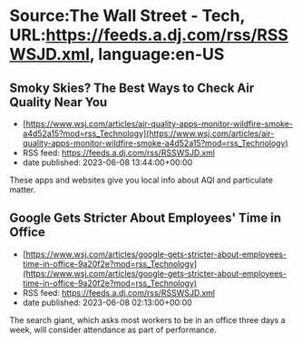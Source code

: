 # Source:The Wall Street - Tech, URL:https://feeds.a.dj.com/rss/RSSWSJD.xml, language:en-US

## Smoky Skies? The Best Ways to Check Air Quality Near You
 - [https://www.wsj.com/articles/air-quality-apps-monitor-wildfire-smoke-a4d52a15?mod=rss_Technology](https://www.wsj.com/articles/air-quality-apps-monitor-wildfire-smoke-a4d52a15?mod=rss_Technology)
 - RSS feed: https://feeds.a.dj.com/rss/RSSWSJD.xml
 - date published: 2023-06-08 13:44:00+00:00

These apps and websites give you local info about AQI and particulate matter.

## Google Gets Stricter About Employees' Time in Office
 - [https://www.wsj.com/articles/google-gets-stricter-about-employees-time-in-office-9a20f2e?mod=rss_Technology](https://www.wsj.com/articles/google-gets-stricter-about-employees-time-in-office-9a20f2e?mod=rss_Technology)
 - RSS feed: https://feeds.a.dj.com/rss/RSSWSJD.xml
 - date published: 2023-06-08 02:13:00+00:00

The search giant, which asks most workers to be in an office three days a week, will consider attendance as part of performance.

